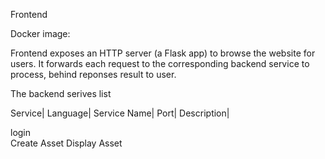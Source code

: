 Frontend

Docker image: 

Frontend exposes an HTTP server (a Flask app) to browse the website for users.
It forwards each request to the corresponding backend service to process, behind reponses result to user. 

The backend serives list

Service| Language|  Service Name| Port| Description|

login   
Create Asset
Display Asset

